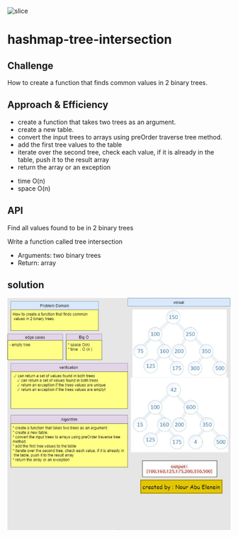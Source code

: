 ![slice](https://capsule-render.vercel.app/api?type=slice&color=gradient&auto&height=200&text=hashmap-tree&fontAlign=70&rotate=13&fontAlignY=25&desc=Done%20by%20Nour%20AbuEl-nein.&descAlign=70.&descAlignY=44)

#  hashmap-tree-intersection

## Challenge

How to create a function that finds common values in 2 binary trees.

## Approach & Efficiency

* create a function that takes two trees as an argument.
* create a new table.
* convert the input trees to arrays using preOrder traverse tree method.
* add the first tree values to the table
* iterate over the second tree, check each value, if it is already in the table, push it to the result array
* return the array or an exception
 

- time O(n) 
- space O(n)

## API
Find all values found to be in 2 binary trees

Write a function called tree intersection
- Arguments: two binary trees
- Return: array

## solution 
![img](hash-BT.jpg)
